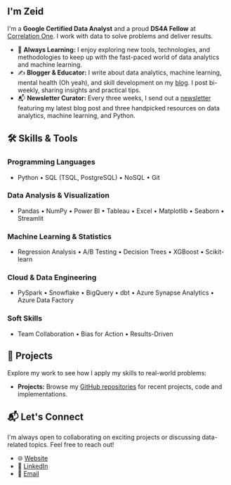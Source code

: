 ## I'm Zeid

I'm a **Google Certified Data Analyst** and a proud **DS4A Fellow** at [Correlation One](https://www.correlation-one.com/). I work with data to solve problems and deliver results.  

- 🌱 **Always Learning:** I enjoy exploring new tools, technologies, and methodologies to keep up with the fast-paced world of data analytics and machine learning.
- ✍️ **Blogger & Educator:** I write about data analytics, machine learning, mental health (Oh yeah), and skill development on my [blog](https://obtbe.com/). I post bi-weekly, sharing insights and practical tips.  
- 📬 **Newsletter Curator:** Every three weeks, I send out a [newsletter](https://zeidombo.substack.com/) featuring my latest blog post and three handpicked resources on data analytics, machine learning, and Python.  

## 🛠 Skills & Tools  

### **Programming Languages**  
- Python • SQL (TSQL, PostgreSQL) • NoSQL • Git  

### **Data Analysis & Visualization**  
- Pandas • NumPy • Power BI • Tableau • Excel • Matplotlib • Seaborn • Streamlit  

### **Machine Learning & Statistics**  
- Regression Analysis • A/B Testing • Decision Trees • XGBoost • Scikit-learn  

### **Cloud & Data Engineering**  
- PySpark • Snowflake • BigQuery • dbt • Azure Synapse Analytics • Azure Data Factory  

### **Soft Skills**  
- Team Collaboration • Bias for Action • Results-Driven  

## 🚀 Projects  

Explore my work to see how I apply my skills to real-world problems:  
- **Projects:** Browse my [GitHub repositories](https://github.com/obtbe?tab=repositories) for recent projects, code and implementations.  

## 📬 Let's Connect  

I'm always open to collaborating on exciting projects or discussing data-related topics. Feel free to reach out!  

- 🌐 [Website](https://obtbe.com/)  
- 💼 [LinkedIn](https://www.linkedin.com/in/obtbe/)  
- 📧 [Email](mailto:zobtbe@gmail.com)
